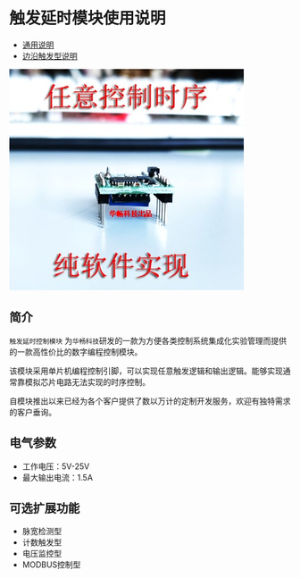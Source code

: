 # 触发延时模块使用说明

* [通用说明](common.md)
* [边沿触发型说明](edge.md)
  
![](image/2.jpg)

## 简介
`触发延时控制模块` 为`华畅科技`研发的一款为方便各类控制系统集成化实验管理而提供的一款高性价比的数字编程控制模块。

该模块采用单片机编程控制引脚，可以实现任意触发逻辑和输出逻辑。能够实现通常靠模拟芯片电路无法实现的时序控制。

自模块推出以来已经为各个客户提供了数以万计的定制开发服务，欢迎有独特需求的客户垂询。
## 电气参数
* 工作电压：5V-25V
* 最大输出电流：1.5A
  
## 可选扩展功能
* 脉宽检测型
* 计数触发型
* 电压监控型
* MODBUS控制型
